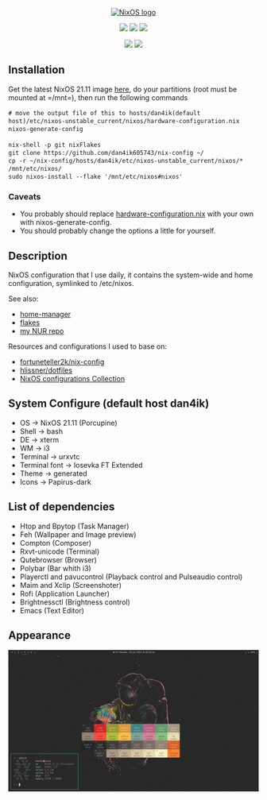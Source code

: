 <p align="center">
  <a href="https://nixos.org/nixos"><img src="https://nixos.org/logo/nixos-hires.png" width="500px" alt="NixOS logo" /></a>
</p>

<p align="center">
<a href="https://github.com/dan4ik605743/nix-config/actions/workflows/flake-check.yml"><img src="https://github.com/dan4ik605743/nix-config/actions/workflows/flake-check.yml/badge.svg"/></a> <a href="https://github.com/dan4ik605743/nix-config/actions/workflows/format-check.yml"><img src="https://github.com/dan4ik605743/nix-config/actions/workflows/format-check.yml/badge.svg"/></a> <a href="https://github.com/dan4ik605743/nix-config/actions/workflows/build-check.yml"><img src="https://github.com/dan4ik605743/nix-config/actions/workflows/build-check.yml/badge.svg"></a>
</p><p align="center"><a href="https://github.com/hlissner/doom-emacs"><img src = "https://img.shields.io/badge/Made_with-Doom_Emacs-blueviolet.svg?&logo=GNU%20Emacs&logoColor=white"></a> <a href="https://github.com/nixos/nixpkgs"><img src="https://img.shields.io/badge/NixOS-21.11-informational?style=flat.svg"/></a>
</p>

## Installation
Get the latest NixOS 21.11 image <a href="https://releases.nixos.org/?prefix=nixos/unstable/">here</a>, do your partitions (root must be mounted at =/mnt=), then run the following commands
```
# move the output file of this to hosts/dan4ik(default host)/etc/nixos-unstable_current/nixos/hardware-configuration.nix
nixos-generate-config

nix-shell -p git nixFlakes
git clone https://github.com/dan4ik605743/nix-config ~/
cp -r ~/nix-config/hosts/dan4ik/etc/nixos-unstable_current/nixos/* /mnt/etc/nixos/
sudo nixos-install --flake '/mnt/etc/nixos#nixos'
```

### Caveats
* You probably should replace <a href="https://github.com/dan4ik605743/nix-config/blob/master/hosts/dan4ik/etc/nixos-unstable_current/nixos/system/hardware-configuration.nix">hardware-configuration.nix</a> with your own with nixos-generate-config.
* You should probably change the options a little for yourself.

## Description

NixOS configuration that I use daily, it contains the system-wide and home configuration, symlinked to /etc/nixos.

See also:
* <a href="https://github.com/nix-community/home-manager">home-manager</a>
* <a href="https://nixos.wiki/wiki/Flakes">flakes</a>
* <a href="https://github.com/dan4ik605743/nur">my NUR repo</a>

Resources and configurations I used to base on:
* <a href="https://github.com/fortuneteller2k/nix-config">fortuneteller2k/nix-config</a>
* <a href="https://github.com/hlissner/dotfiles">hlissner/dotfiles</a>
* <a href="https://nixos.wiki/wiki/Configuration_Collection">NixOS configurations Collection</a>

##  System Configure (default host dan4ik) <space><space>
* OS -> NixOS 21.11 (Porcupine) <space><space><space>
* Shell -> bash <space><space><space>
* DE -> xterm <space><space><space>
* WM -> i3 <space><space><space>
* Terminal -> urxvtc <space><space><space>
* Terminal font -> Iosevka FT Extended  <space><space><space>
* Theme -> generated <space><space><space>
* Icons -> Papirus-dark <space><space><space>
 
## List of dependencies <space><space><space>
* Htop and Bpytop (Task Manager) <space><space><space><space><space>
* Feh (Wallpaper and Image preview) <space><space><space><space><space>
* Compton (Composer) <space><space><space><space><space>
* Rxvt-unicode (Terminal) <space><space><space><space><space>
* Qutebrowser (Browser) <space><space><space><space><space>
* Polybar (Bar whith i3) <space><space><space><space><space>
* Playerctl and pavucontrol (Playback control and Pulseaudio control) <space><space><space><space><space>
* Maim and Xclip (Screenshoter) <space><space><space><space><space>
* Rofi (Application Launcher) <space><space><space><space><space>
* Brightnessctl (Brightness control) <space><space><space><space><space>
* Emacs (Text Editor) <space><space><space><space><space>

## Appearance

![dan4ik](hosts/dan4ik/home/dan4ik/Documents/screenshots/10.png)
